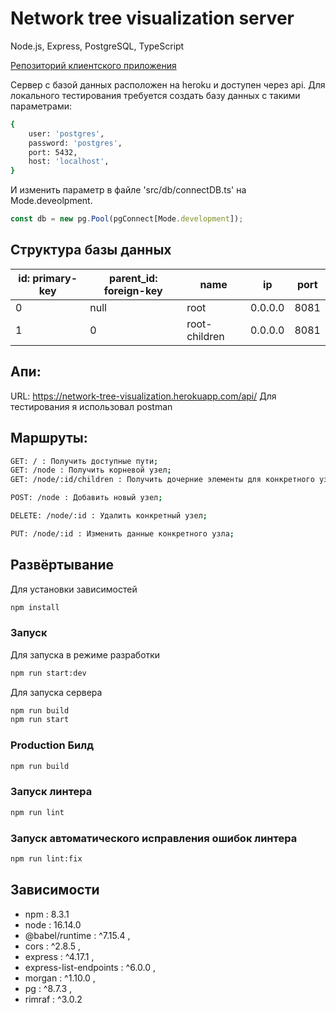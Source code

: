 # Network tree visualization server
Node.js, Express, PostgreSQL, TypeScript

[Репозиторий клиентского приложения](https://github.com/KaguraDun/network-tree-visualization-client)

Сервер с базой данных расположен на heroku и доступен через api. Для локального тестирования требуется создать базу данных с такими параметрами:

```bash
{
    user: 'postgres',
    password: 'postgres',
    port: 5432,
    host: 'localhost',
}
```
И изменить параметр в файле 'src/db/connectDB.ts' на Mode.deveolpment.

```javascript
const db = new pg.Pool(pgConnect[Mode.development]);
```

## Структура базы данных
| id: primary-key | parent_id: foreign-key | name        | ip    | port |  
|-----------------|------------------------|-------------|-------|------|
|0                |null                    |root         |0.0.0.0|8081  |
|1                |0                       |root-children|0.0.0.0|8081  |   

## Апи:
URL: https://network-tree-visualization.herokuapp.com/api/
Для тестирования я использовал postman

## Маршруты:
```bash
GET: / : Получить доступные пути;
GET: /node : Получить корневой узел;
GET: /node/:id/children : Получить дочерние элементы для конкретного узла;

POST: /node : Добавить новый узел;

DELETE: /node/:id : Удалить конкретный узел;

PUT: /node/:id : Изменить данные конкретного узла;
```

## Развёртывание
Для установки зависимостей
```bash
npm install
```
### Запуск
Для запуска в режиме разработки
```bash
npm run start:dev
```

Для запуска сервера
```bash
npm run build
npm run start
```
### Production Билд
```bash
npm run build
```
### Запуск линтера
```bash
npm run lint
```
### Запуск автоматического исправления ошибок линтера
```bash
npm run lint:fix
```

## Зависимости
*  npm : 8.3.1
*  node : 16.14.0
*  @babel/runtime  :   ^7.15.4  ,
*  cors  :   ^2.8.5  ,
*  express  :   ^4.17.1  ,
*  express-list-endpoints  :   ^6.0.0  ,
*  morgan  :   ^1.10.0  ,
*  pg  :   ^8.7.3  ,
*  rimraf  :   ^3.0.2  